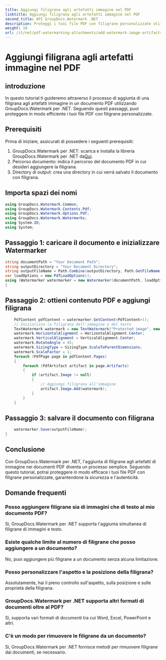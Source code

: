 ```yaml
---
title: Aggiungi filigrana agli artefatti immagine nel PDF
linktitle: Aggiungi filigrana agli artefatti immagine nel PDF
second_title: API GroupDocs.Watermark .NET
description: Proteggi i tuoi file PDF con filigrane personalizzate utilizzando GroupDocs.Watermark per .NET. Aggiungi facilmente filigrane di testo o immagini agli artefatti immagine nei documenti PDF.
weight: 18
url: /it/net/pdf-watermarking-attachments/add-watermark-image-artifacts-pdf/
---
```


# Aggiungi filigrana agli artefatti immagine nel PDF

## introduzione
In questo tutorial ti guideremo attraverso il processo di aggiunta di una filigrana agli artefatti immagine in un documento PDF utilizzando GroupDocs.Watermark per .NET. Seguendo questi passaggi, puoi proteggere in modo efficiente i tuoi file PDF con filigrane personalizzate.
## Prerequisiti
Prima di iniziare, assicurati di possedere i seguenti prerequisiti:
1.  GroupDocs.Watermark per .NET: scarica e installa la libreria GroupDocs.Watermark per .NET da[Qui](https://releases.groupdocs.com/Watermark/net/).
2. Percorso documento: indica il percorso del documento PDF in cui desideri aggiungere la filigrana.
3. Directory di output: crea una directory in cui verrà salvato il documento con filigrana.

## Importa spazi dei nomi
```csharp
using GroupDocs.Watermark.Common;
using GroupDocs.Watermark.Contents.Pdf;
using GroupDocs.Watermark.Options.Pdf;
using GroupDocs.Watermark.Watermarks;
using System.IO;
using System;
```
## Passaggio 1: caricare il documento e inizializzare Watermarker
```csharp
string documentPath = "Your Document Path";
string outputDirectory = "Your Document Directory";
string outputFileName = Path.Combine(outputDirectory, Path.GetFileName(documentPath));
var loadOptions = new PdfLoadOptions();
using (Watermarker watermarker = new Watermarker(documentPath, loadOptions))
{
```
## Passaggio 2: ottieni contenuto PDF e aggiungi filigrana
```csharp
	PdfContent pdfContent = watermarker.GetContent<PdfContent>();
	// Inizializza la filigrana dell'immagine o del testo
	TextWatermark watermark = new TextWatermark("Protected image", new Font("Arial", 8));
	watermark.HorizontalAlignment = HorizontalAlignment.Center;
	watermark.VerticalAlignment = VerticalAlignment.Center;
	watermark.RotateAngle = 45;
	watermark.SizingType = SizingType.ScaleToParentDimensions;
	watermark.ScaleFactor = 1;
	foreach (PdfPage page in pdfContent.Pages)
	{
		foreach (PdfArtifact artifact in page.Artifacts)
		{
			if (artifact.Image != null)
			{
				// Aggiungi filigrana all'immagine
				artifact.Image.Add(watermark);
			}
		}
	}
```
## Passaggio 3: salvare il documento con filigrana
```csharp
	watermarker.Save(outputFileName);
}
```

## Conclusione
Con GroupDocs.Watermark per .NET, l'aggiunta di filigrane agli artefatti di immagine nei documenti PDF diventa un processo semplice. Seguendo questo tutorial, potrai proteggere in modo efficace i tuoi file PDF con filigrane personalizzate, garantendone la sicurezza e l'autenticità.
## Domande frequenti
### Posso aggiungere filigrane sia di immagini che di testo al mio documento PDF?
Sì, GroupDocs.Watermark per .NET supporta l'aggiunta simultanea di filigrane di immagini e testo.
### Esiste qualche limite al numero di filigrane che posso aggiungere a un documento?
No, puoi aggiungere più filigrane a un documento senza alcuna limitazione.
### Posso personalizzare l'aspetto e la posizione della filigrana?
Assolutamente, hai il pieno controllo sull'aspetto, sulla posizione e sulle proprietà della filigrana.
### GroupDocs.Watermark per .NET supporta altri formati di documenti oltre al PDF?
Sì, supporta vari formati di documenti tra cui Word, Excel, PowerPoint e altri.
### C'è un modo per rimuovere le filigrane da un documento?
Sì, GroupDocs.Watermark per .NET fornisce metodi per rimuovere filigrane dai documenti, se necessario.